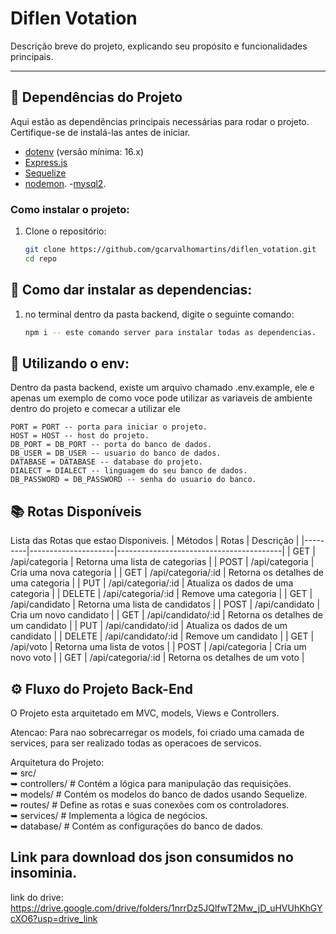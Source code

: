 # Diflen Votation

Descrição breve do projeto, explicando seu propósito e funcionalidades principais.

---

## 🚀 Dependências do Projeto

Aqui estão as dependências principais necessárias para rodar o projeto. Certifique-se de instalá-las antes de iniciar.

- [dotenv](https://nodejs.org/) (versão mínima: 16.x)
- [Express.js](https://expressjs.com/)
- [Sequelize](https://sequelize.org/)
- [nodemon](https://www.npmjs.com/package/nodemon).
-[mysql2](https://www.npmjs.com/package/mysql2).

### Como instalar o projeto:
1. Clone o repositório:
   ```bash
   git clone https://github.com/gcarvalhomartins/diflen_votation.git
   cd repo

## 🦾 Como dar instalar as dependencias:
1. no terminal dentro da pasta backend, digite o seguinte comando:
    ```bash
    npm i -- este comando server para instalar todas as dependencias.

## 👀 Utilizando o env:

Dentro da pasta backend, existe um arquivo chamado .env.example, ele e apenas um exemplo 
de como voce pode utilizar as variaveis de ambiente dentro do projeto e comecar a utilizar ele
    
    PORT = PORT -- porta para iniciar o projeto. 
    HOST = HOST -- host do projeto.
    DB_PORT = DB_PORT -- porta do banco de dados. 
    DB_USER = DB_USER -- usuario do banco de dados. 
    DATABASE = DATABASE -- database do projeto. 
    DIALECT = DIALECT -- linguagem do seu banco de dados.
    DB_PASSWORD = DB_PASSWORD -- senha do usuario do banco. 


## 📚 Rotas Disponíveis

Lista das Rotas que estao Disponiveis.
| Métodos | Rotas               | Descrição                               |
|---------|---------------------|-----------------------------------------|
| GET     | /api/categoria          | Retorna uma lista de categorias          |
| POST    | /api/categoria          | Cria uma nova categoria                   |
| GET     | /api/categoria/:id      | Retorna os detalhes de uma categoria      |
| PUT     | /api/categoria/:id      | Atualiza os dados de uma categoria        |
| DELETE  | /api/categoria/:id      | Remove uma categoria                      |
| GET     | /api/candidato          | Retorna uma lista de candidatos          |
| POST    | /api/candidato          | Cria um novo candidato                   |
| GET     | /api/candidato/:id      | Retorna os detalhes de um candidato      |
| PUT     | /api/candidato/:id      | Atualiza os dados de um candidato       |
| DELETE  | /api/candidato/:id      | Remove um candidato                      |
| GET     | /api/voto          | Retorna uma lista de votos          |
| POST    | /api/categoria          | Cria um novo voto                   |
| GET     | /api/categoria/:id      | Retorna os detalhes de um voto     |


## ⚙️ Fluxo do Projeto Back-End

O Projeto esta arquitetado em MVC, models, Views e Controllers.

Atencao: Para nao sobrecarregar os models, foi criado uma camada de services, para ser realizado todas as operacoes de servicos. 

Arquitetura do Projeto: <br/>
        ➥ src/ <br/>
            ➥ controllers/ # Contém a lógica para manipulação das requisições. <br/>
            ➥ models/ # Contém os modelos do banco de dados usando Sequelize. <br/>
            ➥ routes/ # Define as rotas e suas conexões com os controladores. <br/>
            ➥ services/ # Implementa a lógica de negócios.<br/>
            ➥ database/ # Contém as configurações do banco de dados.<br/>

## Link para download dos json consumidos no insominia.

link do drive: https://drive.google.com/drive/folders/1nrrDz5JQlfwT2Mw_jD_uHVUhKhGYcXO6?usp=drive_link